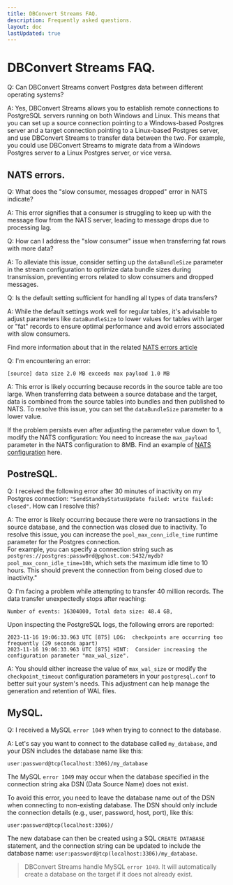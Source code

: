 ```yaml
---
title: DBConvert Streams FAQ.
description: Frequently asked questions.
layout: doc
lastUpdated: true
---
```


# DBConvert Streams FAQ.

Q: Can DBConvert Streams convert Postgres data between different operating systems?

A: Yes, DBConvert Streams allows you to establish remote connections to PostgreSQL servers running on both Windows and Linux. This means that you can set up a source connection pointing to a Windows-based Postgres server and a target connection pointing to a Linux-based Postgres server, and use DBConvert Streams to transfer data between the two. For example, you could use DBConvert Streams to migrate data from a Windows Postgres server to a Linux Postgres server, or vice versa.


## NATS errors.

Q: What does the "slow consumer, messages dropped" error in NATS indicate?

A: This error signifies that a consumer is struggling to keep up with the message flow from the NATS server, leading to message drops due to processing lag.

Q: How can I address the "slow consumer" issue when transferring fat rows with more data?

A: To alleviate this issue, consider setting up the `dataBundleSize` parameter in the stream configuration to optimize data bundle sizes during transmission, preventing errors related to slow consumers and dropped messages.

Q: Is the default setting sufficient for handling all types of data transfers?

A: While the default settings work well for regular tables, it's advisable to adjust parameters like `dataBundleSize` to lower values for tables with larger or "fat" records to ensure optimal performance and avoid errors associated with slow consumers.

Find more information about that in the related [NATS errors article](https://dbconvert.com/blog/nats-errors-dbconvert-streams/)

Q: I'm encountering an error:
```
[source] data size 2.0 MB exceeds max payload 1.0 MB
```
A: This error is likely occurring because records in the source table are too large. When transferring data between a source database and the target, data is combined from the source tables into bundles and then published to NATS. To resolve this issue, you can set the `dataBundleSize` parameter to a lower value.

If the problem persists even after adjusting the parameter value down to 1, modify the NATS configuration:
You need to increase the `max_payload` parameter in the NATS configuration to 8MB.
Find an example of [NATS configuration](https://github.com/slotix/dbconvert-streams-public/blob/main/examples-convert/mysql2postgres/10-million-records/nats/nats.conf) here. 


## PostreSQL.

Q: I received the following error after 30 minutes of inactivity on my Postgres connection: `"SendStandbyStatusUpdate failed: write failed: closed"`. How can I resolve this?

A: The error is likely occurring because there were no transactions in the source database, and the connection was closed due to inactivity. To resolve this issue, you can increase the `pool_max_conn_idle_time` runtime parameter for the Postgres connection.  
For example, you can specify a connection string such as `postgres://postgres:passw0rd@pghost.com:5432/mydb?pool_max_conn_idle_time=10h`, which sets the maximum idle time to 10 hours. This should prevent the connection from being closed due to inactivity."

Q: I'm facing a problem while attempting to transfer  40 million records. The data transfer unexpectedly stops after reaching:

```
Number of events: 16304000, Total data size: 48.4 GB,
```

Upon inspecting the PostgreSQL logs, the following errors are reported: 
```
2023-11-16 19:06:33.963 UTC [875] LOG:  checkpoints are occurring too frequently (29 seconds apart)
2023-11-16 19:06:33.963 UTC [875] HINT:  Consider increasing the configuration parameter "max_wal_size".
```

A: You should either increase the value of `max_wal_size` or modify the `checkpoint_timeout` configuration parameters in your `postgresql.conf` to better suit your system's needs. This adjustment can help manage the generation and retention of WAL files.


## MySQL.

Q: I received a MySQL `error 1049` when trying to connect to the database.
 
A: Let's say you want to connect to the database called `my_database`, and your DSN includes the database name like this:

```
user:password@tcp(localhost:3306)/my_database
```

The MySQL `error 1049` may occur when the database specified in the connection string aka DSN (Data Source Name) does not exist. 

To avoid this error, you need to leave the database name out of the DSN when connecting to non-existing database. The DSN should only include the connection details (e.g., user, password, host, port), like this:

```
user:password@tcp(localhost:3306)/
```

The new database can then be created using a SQL `CREATE DATABASE` statement, and the connection string can be updated to include the database name: `user:password@tcp(localhost:3306)/my_database`.

> DBConvert Streams handle MySQL `error 1049`. It will automatically create a database on the target if it does not already exist.  
